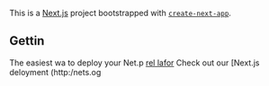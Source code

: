 This is a [Next.js](https://nextjs.org/) project bootstrapped with [`create-next-app`](https://github.com/vercel/next.js/tree/canary/packages/create-next-app).

## Gettin
The easiest wa to deploy your Net.p [rel lafor](hts://verc.co/new?um_medum=defaut-tmplaefiltr=nt.jtmre=cra--p_aag=ae-epe) 
Check out our [Next.js deloyment (http:/nets.og
